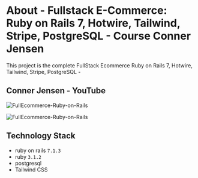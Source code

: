 # About - Fullstack E-Commerce: Ruby on Rails 7, Hotwire, Tailwind, Stripe, PostgreSQL - Course Conner Jensen
This project is the complete FullStack Ecommerce Ruby on Rails 7, Hotwire, Tailwind, Stripe, PostgreSQL - 
## Conner Jensen - YouTube

![FullEcommerce-Ruby-on-Rails](https://uploaddeimagens.com.br/images/004/751/024/original/conner.png)

![FullEcommerce-Ruby-on-Rails](https://uploaddeimagens.com.br/images/004/751/024/original/conner.png)

## Technology Stack

- ruby on rails ``7.1.3``
- ruby ``3.1.2``
- postgresql 
- Tailwind CSS
